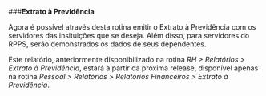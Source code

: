 ###**Extrato à Previdência**

Agora é possível através desta rotina emitir o Extrato à Previdência com os servidores das insituições que se deseja. Além disso, para servidores do RPPS, serão demonstrados os dados de seus dependentes.

Este relatório, anteriormente disponibilizado na rotina *RH > Relatórios > Extrato à Previdência*, estará a partir da próxima release, disponível apenas na rotina *Pessoal > Relatórios > Relatórios Financeiros > Extrato à Previdência*.

